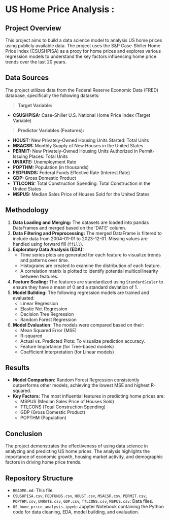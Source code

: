# US Home Price Analysis :

## Project Overview

This project aims to build a data science model to analysis US home prices using publicly available data. The project uses the S&P Case-Shiller Home Price Index (CSUSHPISA) as a proxy for home prices and explores various regression models to understand the key factors influencing home price trends over the last 20 years.

## Data Sources

The project utilizes data from the Federal Reserve Economic Data (FRED) database, specifically the following datasets:

> **Target Variable:**
- **CSUSHPISA:** Case-Shiller U.S. National Home Price Index (Target Variable)

> **Predictor Variables (Features):**
- **HOUST:** New Privately-Owned Housing Units Started: Total Units
- **MSACSR:** Monthly Supply of New Houses in the United States
- **PERMIT:** New Privately-Owned Housing Units Authorized in Permit-Issuing Places: Total Units
- **UNRATE:** Unemployment Rate
- **POPTHM:** Population (in thousands)
- **FEDFUNDS:** Federal Funds Effective Rate (Interest Rate)
- **GDP:** Gross Domestic Product
- **TTLCONS:** Total Construction Spending: Total Construction in the United States
- **MSPUS:** Median Sales Price of Houses Sold for the United States

## Methodology

1. **Data Loading and Merging:** The datasets are loaded into pandas DataFrames and merged based on the 'DATE' column.
2. **Data Filtering and Preprocessing:** The merged DataFrame is filtered to include data from 2004-01-01 to 2023-12-01. Missing values are handled using forward fill (`ffill`).
3. **Exploratory Data Analysis (EDA):**
    - Time series plots are generated for each feature to visualize trends and patterns over time.
    - Histograms are created to examine the distribution of each feature.
    - A correlation matrix is plotted to identify potential multicollinearity between features.
4. **Feature Scaling:** The features are standardized using `StandardScaler` to ensure they have a mean of 0 and a standard deviation of 1.
5. **Model Building:** The following regression models are trained and evaluated:
    - Linear Regression
    - Elastic Net Regression
    - Decision Tree Regression
    - Random Forest Regression
6. **Model Evaluation:** The models were compared based on their:
    - Mean Squared Error (MSE)
    - R-squared
    - Actual vs. Predicted Plots: To visualize prediction accuracy.
    - Feature Importance (for Tree-based models)
    - Coefficient Interpretation (for Linear models)

## Results

- **Model Comparison:** Random Forest Regression consistently outperforms other models, achieving the lowest MSE and highest R-squared.
- **Key Factors:** The most influential features in predicting home prices are:
    - MSPUS (Median Sales Price of Houses Sold)
    - TTLCONS (Total Construction Spending)
    - GDP (Gross Domestic Product)
    - POPTHM (Population)

## Conclusion

The project demonstrates the effectiveness of using data science in analyzing and predicting US home prices. The analysis highlights the importance of economic growth, housing market activity, and demographic factors in driving home price trends.

## Repository Structure

- `README.md`: This file.
- `CSUSHPISA.csv`, `FEDFUNDS.csv`, `HOUST.csv`, `MSACSR.csv`, `PERMIT.csv`, `POPTHM.csv`, `UNRATE.csv`, `GDP.csv`, `TTLCONS.csv`, `MSPUS.csv`: Data files.
- `US_home_price_analysis.ipynb`: Jupyter Notebook containing the Python code for data cleaning, EDA, model building, and evaluation.
